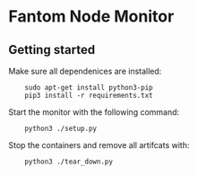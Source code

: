 # Fantom Node Monitor

## Getting started

Make sure all dependenices are installed:
```
    sudo apt-get install python3-pip
    pip3 install -r requirements.txt
```

Start the monitor with the following command:
```shell
    python3 ./setup.py
```

Stop the containers and remove all artifcats with:
```shell
    python3 ./tear_down.py
```

